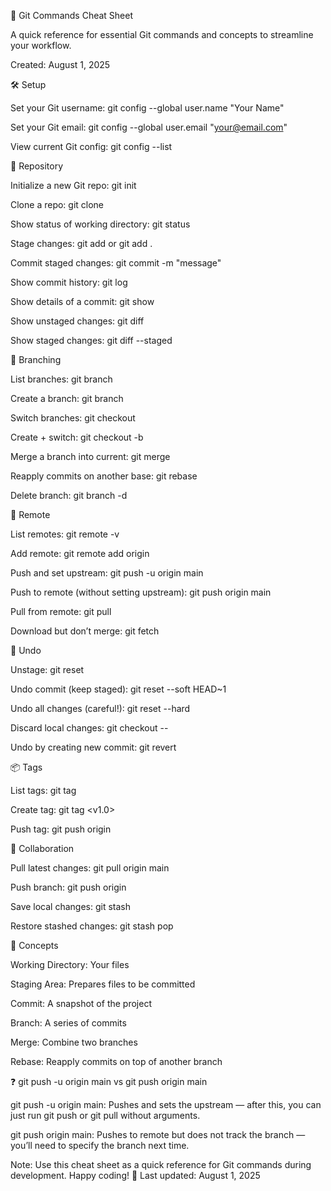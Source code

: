 🧠 Git Commands Cheat Sheet

A quick reference for essential Git commands and concepts to streamline your workflow.

Created: August 1, 2025



🛠️ Setup





Set your Git username: git config --global user.name "Your Name"



Set your Git email: git config --global user.email "your@email.com"



View current Git config: git config --list

📁 Repository





Initialize a new Git repo: git init



Clone a repo: git clone <repo-url>



Show status of working directory: git status



Stage changes: git add <file> or git add .



Commit staged changes: git commit -m "message"



Show commit history: git log



Show details of a commit: git show <commit>



Show unstaged changes: git diff



Show staged changes: git diff --staged

🌿 Branching





List branches: git branch



Create a branch: git branch <name>



Switch branches: git checkout <branch>



Create + switch: git checkout -b <branch>



Merge a branch into current: git merge <branch>



Reapply commits on another base: git rebase <branch>



Delete branch: git branch -d <branch>

🔄 Remote





List remotes: git remote -v



Add remote: git remote add origin <url>



Push and set upstream: git push -u origin main



Push to remote (without setting upstream): git push origin main



Pull from remote: git pull



Download but don’t merge: git fetch

🧪 Undo





Unstage: git reset <file>



Undo commit (keep staged): git reset --soft HEAD~1



Undo all changes (careful!): git reset --hard



Discard local changes: git checkout -- <file>



Undo by creating new commit: git revert <commit>

📦 Tags





List tags: git tag



Create tag: git tag <v1.0>



Push tag: git push origin <tag>

👥 Collaboration





Pull latest changes: git pull origin main



Push branch: git push origin <branch>



Save local changes: git stash



Restore stashed changes: git stash pop

🧠 Concepts





Working Directory: Your files



Staging Area: Prepares files to be committed



Commit: A snapshot of the project



Branch: A series of commits



Merge: Combine two branches



Rebase: Reapply commits on top of another branch

❓ git push -u origin main vs git push origin main





git push -u origin main: Pushes and sets the upstream — after this, you can just run git push or git pull without arguments.



git push origin main: Pushes to remote but does not track the branch — you’ll need to specify the branch next time.



Note: Use this cheat sheet as a quick reference for Git commands during development. Happy coding! 🚀
Last updated: August 1, 2025

